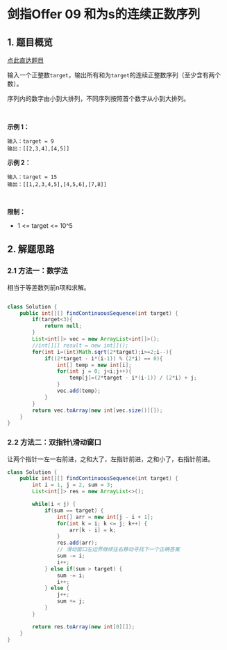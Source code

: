 # 剑指Offer 09 和为s的连续正数序列

## 1. 题目概览

[点此直达题目](https://leetcode-cn.com/problems/he-wei-sde-lian-xu-zheng-shu-xu-lie-lcof/)

输入一个正整数```target```，输出所有和为```target```的连续正整数序列（至少含有两个数）。

序列内的数字由小到大排列，不同序列按照首个数字从小到大排列。

 

**示例 1：**

```
输入：target = 9
输出：[[2,3,4],[4,5]]
```

**示例 2：**

```
输入：target = 15
输出：[[1,2,3,4,5],[4,5,6],[7,8]]
```
 

**限制：**

* 1 <= target <= 10^5

## 2. 解题思路

### 2.1 方法一：数学法

相当于等差数列前n项和求解。

```java

class Solution {
    public int[][] findContinuousSequence(int target) {
        if(target<3){
            return null;
        }
        List<int[]> vec = new ArrayList<int[]>();
        //int[][] result = new int[]();
        for(int i=(int)Math.sqrt(2*target);i>=2;i--){
            if((2*target - i*(i-1)) % (2*i) == 0){
                int[] temp = new int[i];
                for(int j = 0; j<i;j++){
                    temp[j]=(2*target - i*(i-1)) / (2*i) + j;
                }
                vec.add(temp);
            }
        }
        return vec.toArray(new int[vec.size()][]);
    }
}
```

### 2.2 方法二：双指针\滑动窗口

让两个指针一左一右前进，之和大了，左指针前进，之和小了，右指针前进。

```java
class Solution {
    public int[][] findContinuousSequence(int target) {
        int i = 1, j = 2, sum = 3;
        List<int[]> res = new ArrayList<>();

        while(i < j) {
            if(sum == target) {
                int[] arr = new int[j - i + 1];
                for(int k = i; k <= j; k++) {
                    arr[k - i] = k;
                }
                res.add(arr);
                // 滑动窗口左边界继续往右移动寻找下一个正确答案
                sum -= i;
                i++;
            } else if(sum > target) {
                sum -= i;
                i++;
            } else {
                j++;
                sum += j;
            }
        }

        return res.toArray(new int[0][]);
    }
}


```